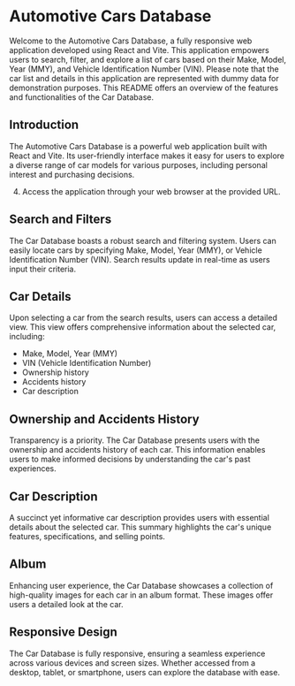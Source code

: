 # Automotive Cars Database

Welcome to the Automotive Cars Database, a fully responsive web application developed using React and Vite. This application empowers users to search, filter, and explore a list of cars based on their Make, Model, Year (MMY), and Vehicle Identification Number (VIN). Please note that the car list and details in this application are represented with dummy data for demonstration purposes. This README offers an overview of the features and functionalities of the Car Database.

## Introduction

The Automotive Cars Database is a powerful web application built with React and Vite. Its user-friendly interface makes it easy for users to explore a diverse range of car models for various purposes, including personal interest and purchasing decisions.

4. Access the application through your web browser at the provided URL.

## Search and Filters

The Car Database boasts a robust search and filtering system. Users can easily locate cars by specifying Make, Model, Year (MMY), or Vehicle Identification Number (VIN). Search results update in real-time as users input their criteria.

## Car Details

Upon selecting a car from the search results, users can access a detailed view. This view offers comprehensive information about the selected car, including:

- Make, Model, Year (MMY)
- VIN (Vehicle Identification Number)
- Ownership history
- Accidents history
- Car description

## Ownership and Accidents History

Transparency is a priority. The Car Database presents users with the ownership and accidents history of each car. This information enables users to make informed decisions by understanding the car's past experiences.

## Car Description

A succinct yet informative car description provides users with essential details about the selected car. This summary highlights the car's unique features, specifications, and selling points.

## Album

Enhancing user experience, the Car Database showcases a collection of high-quality images for each car in an album format. These images offer users a detailed look at the car.

## Responsive Design

The Car Database is fully responsive, ensuring a seamless experience across various devices and screen sizes. Whether accessed from a desktop, tablet, or smartphone, users can explore the database with ease.
